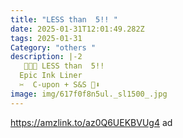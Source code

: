 ```yaml
---
title: "LESS than  5!! "
date: 2025-01-31T12:01:49.282Z
tags: 2025-01-31
Category: "others "
description: |-2
   🖤🖤🖤 LESS than  5!! 
  Epic Ink Liner 
  ✂️  C-upon + S&S 🔗⬇️    
image: img/617f0f8n5ul._sl1500_.jpg
---
```

https://amzlink.to/az0Q6UEKBVUg4  ad